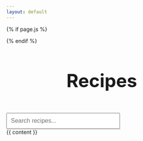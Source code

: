 ```yaml
---
layout: default
---
```


{% if page.js %}
<script src="/assets/js/{{ page.js }}"></script>
{% endif %}

<header>
  <h1 style="text-align: center; font-size: 48px; font-weight: bold;">Recipes</h1>
</header>



<div class="search-container">
  <input type="text" id="search-bar" placeholder="Search recipes..." oninput="showSuggestions(this.value)">
  <ul id="suggestions" class="suggestions-list"></ul>
</div>



<main>
  {{ content }}
</main>

<style>
  .search-container {
    position: relative;
    width: 300px;
  }

  #search-bar {
    width: 100%;
    padding: 10px;
    font-size: 16px;
  }

  .suggestions-list {
    position: absolute;
    top: 100%;
    left: 0;
    width: 100%;
    background: white;
    border: 1px solid #ddd;
    list-style: none;
    padding: 0;
    margin: 0;
    z-index: 10;
  }

  .suggestions-list li {
    padding: 10px;
    cursor: pointer;
  }

  .suggestions-list li:hover {
    background-color: #f0f0f0;
  }
</style>

<script>
//   const recipes = [
//     { name: "Chicken Curry", url: "/recipes/chicken-curry" },
//     { name: "Paneer Tikka", url: "/recipes/paneer-tikka" },
//     { name: "Sushi", url: "/recipes/sushi", category: "asian" },
//     { name: "Pad Thai", url: "/recipes/pad-thai" },
//     { name: "Spaghetti Bolognese", url: "/recipes/spaghetti-bolognese" },
//     { name: "Tacos", url: "/recipes/tacos" }
//   ];

  function showSuggestions(query) {
    const suggestionsList = document.getElementById('suggestions');
    suggestionsList.innerHTML = ''; // Clear previous suggestions
    if (query.length === 0) return;

    const suggestions = recipes.filter(recipe => recipe.name.toLowerCase().includes(query.toLowerCase()));

    suggestions.forEach(suggestion => {
      const li = document.createElement('li');
      li.textContent = suggestion.name;
      li.onclick = () => {
        window.location.href = suggestion.url;  // Redirect to recipe page
      };
      suggestionsList.appendChild(li);
    });
  }
</script>

<!-- <div class="recipes-container">
  {% for recipe in site.recipes %}
    <div class="recipe-card">
      <h3><a href="{{ recipe.url }}">{{ recipe.title }}</a></h3>
      <p>{{ recipe.excerpt }}</p>
    </div>
  {% endfor %}
</div> -->
